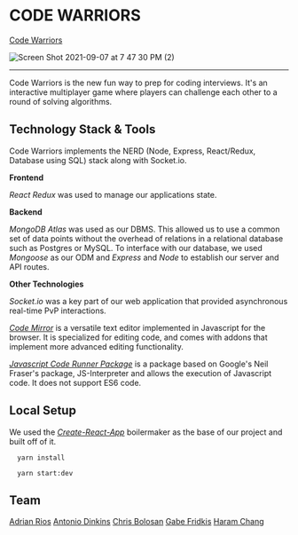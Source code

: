 # CODE WARRIORS
[Code Warriors](https://code-warriors-fs.herokuapp.com/)

![Screen Shot 2021-09-07 at 7 47 30 PM (2)](https://user-images.githubusercontent.com/65192723/132424259-10d48180-b9de-42cb-9a98-9265e69ffa75.png)
<hr />
Code Warriors is the new fun way to prep for coding interviews. It's an interactive multiplayer game where players can challenge each other to a round of solving algorithms.

## Technology Stack & Tools 

Code Warriors implements the NERD (Node, Express, React/Redux, Database using SQL) stack along with Socket.io.

**Frontend**

_React Redux_ was used to manage our applications state.

**Backend**

_MongoDB Atlas_ was used as our DBMS. This allowed us to use a common set of data points without the overhead of relations in a relational database such as Postgres or MySQL. To interface with our database, we used _Mongoose_ as our ODM and _Express_ and _Node_ to establish our server and API routes.

**Other Technologies**

_Socket.io_ was a key part of our web application that provided asynchronous real-time PvP interactions.

[_Code Mirror_](https://codemirror.net/) is a versatile text editor implemented in Javascript for the browser. It is specialized for editing code, and comes with addons that implement more advanced editing functionality. 

[_Javascript Code Runner Package_](https://www.npmjs.com/package/javascript-code-runner) is a package based on Google's Neil Fraser's package, JS-Interpreter and allows the execution of Javascript code. It does not support ES6 code. 

## Local Setup

We used the [_Create-React-App_](https://github.com/facebook/create-react-app) boilermaker as the base of our project and built off of it.

```
  yarn install
```

```
  yarn start:dev
```

## Team
[Adrian Rios](https://github.com/Galower1)
[Antonio Dinkins](https://github.com/adinkins2019)
[Chris Bolosan](https://github.com/chrisbolosan)
[Gabe Fridkis](https://github.com/gbfrid)
[Haram Chang](https://github.com/haramchang)
